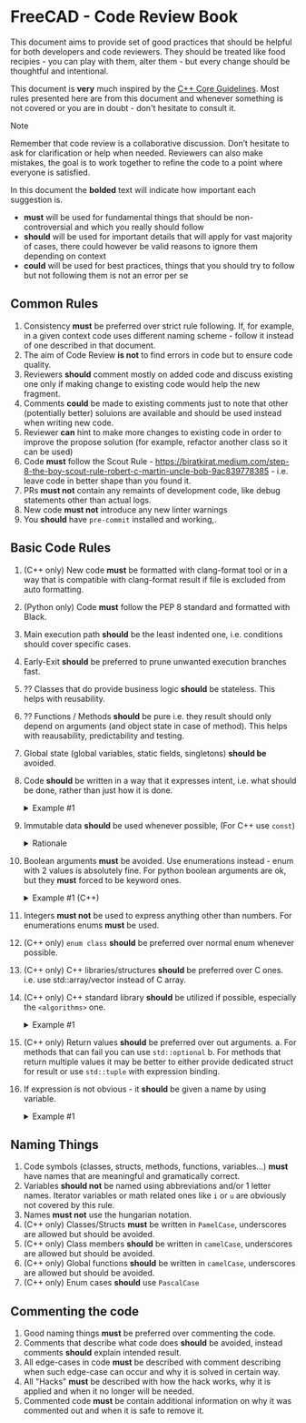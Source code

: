 # FreeCAD - Code Review Book

This document aims to provide set of good practices that should be helpful for both developers and code reviewers. They should be treated like food recipies - you can play with them, alter them - but every change should be thoughtful and intentional.

This document is __very__ much inspired by the [C++ Core Guidelines](https://isocpp.github.io/CppCoreGuidelines/CppCoreGuidelines).
Most rules presented here are from this document and whenever something is not covered or you are in doubt - 
don't hesitate to consult it. 

> [!NOTE]  
> Remember that code review is a collaborative discussion. Don’t hesitate to ask for clarification or help when needed. Reviewers can also make mistakes, the goal is to work together to refine the code to a point where everyone is satisfied.

In this document the **bolded** text will indicate how important each suggestion is. 
 - **must** will be used for fundamental things that should be non-controversial and which you really should follow
 - **should** will be used for important details that will apply for vast majority of cases, there could however be valid reasons to ignore them depending on context
 - **could** will be used for best practices, things that you should try to follow but not following them is not an error per se

## Common Rules
1. Consistency **must** be preferred over strict rule following. If, for example, in a given context code uses different naming scheme - follow it instead of one described in that document.
2. The aim of Code Review **is not** to find errors in code but to ensure code quality.
3. Reviewers **should** comment mostly on added code and discuss existing one only if making change to existing code would help the new fragment.
4. Comments **could** be made to existing comments just to note that other (potentially better) soluions are available and should be used instead when writing new code.
5. Reviewer **can** hint to make more changes to existing code in order to improve the propose solution (for example, refactor another class so it can be used)
6. Code **must** follow the Scout Rule - https://biratkirat.medium.com/step-8-the-boy-scout-rule-robert-c-martin-uncle-bob-9ac839778385 - i.e. leave code in better shape than you found it.
7. PRs **must not** contain any remaints of development code, like debug statements other than actual logs.
8. New code **must not** introduce any new linter warnings
9. You **should** have `pre-commit` installed and working,.

## Basic Code Rules
1. (C++ only) New code **must** be formatted with clang-format tool or in a way that is compatible with clang-format result if file is excluded from auto formatting.
1. (Python only) Code **must** follow the PEP 8 standard and formatted with Black.
3. Main execution path **should** be the least indented one, i.e. conditions should cover specific cases.
4. Early-Exit **should** be preferred to prune unwanted execution branches fast.
5. ?? Classes that do provide business logic **should** be stateless. This helps with reusability.
6. ?? Functions / Methods **should** be pure i.e. they result should only depend on arguments (and object state in case of method). This helps with reausability, predictability and testing.
7. Global state (global variables, static fields, singletons) **should be** avoided.
8. Code **should** be written in a way that it expresses intent, i.e. what should be done, rather than just how it is done. 
    <details>
        <summary>Example #1</summary>
        Consider this code:
        ```c++
            void setOverlayMode(OverlayMode mode)
            {
                // ... some code ...

                QDockWidget *dock = nullptr;
                
                for (auto w = qApp->widgetAt(QCursor::pos()); w; w = w->parentWidget()) {
                    dock = qobject_cast<QDockWidget*>(w);
                    if (dock) {
                        break;
                    }
                    auto tabWidget = qobject_cast<OverlayTabWidget*>(w);
                    if (tabWidget) {
                        dock = tabWidget->currentDockWidget();
                        if (dock) {
                            break;
                        }
                    }
                }

                if (!dock) {
                    for (auto w = qApp->focusWidget(); w; w = w->parentWidget()) {
                        dock = qobject_cast<QDockWidget*>(w);
                        if (dock) {
                            break;
                        }
                    }
                }

                // some more code ...

                toggleOverlay(dock, m);
            }
        ```
        
        It is hard to understand what is the job of the for loop inside `if (!dock)` statement. 
        We can refactor it to a new `QWidget* findClosestDockWidget()` method for it to look like this:
        
        ```c++
            void setOverlayMode(OverlayMode mode)
            {
                // ... some code ...

                QDockWidget *dock = findClosestDockWidget();

                // ... some more code ...

                toggleOverlay(dock, m);
            }
        ```
        The findClosestDockWidget() could either be implemented as private method or an inner function using lambdas.

        ```c++
        auto findClosestDockWidget = []() { ... }
        ```

        That way reading through code of `setOverlayMode` we don't need to care about the details of finding the closest dock widget.
    </details>
9. Immutable data **should** be used whenever possible, (For C++ use `const`)
    <details>
        <summary>Rationale</summary>
        It is much easier to reason about code that deals with data that does not change. 
    </details>
10. Boolean arguments **must** be avoided. Use enumerations instead - enum with 2 values is absolutely fine. 
    For python boolean arguments are ok, but they **must** forced to be keyword ones.
    <details>
        <summary>Example #1 (C++)</summary>
        Consider following example:
        
        ```c++
        mapper.populate(false, it.Key(), it.Value());
        ```

        It is impossible to understand what false means without consulting the documentation or at least the method signature.
        Instead the enum should be used:
        
        ```c++
        mapper.populate(MappingStatus::Modified, it.Key(), it.Value());
        ```

        Now the intent is clear
    </details>
11. Integers **must not** be used to express anything other than numbers. For enumerations enums **must** be used.
12. (C++ only) `enum class` **should** be preferred over normal enum whenever possible.
13. (C++ only) C++ libraries/structures **should** be preferred over C ones. i.e. use std::array/vector instead of C array. 
14. (C++ only) C++ standard library **should** be utilized if possible, especially the `<algorithms>` one.
    <details>
        <summary>Example #1</summary>
        
        Consider following code:
        ```c++
            std::set<int> vertexSet;
            for (auto &s : face.getSubShapes(TopAbs_VERTEX)) {
                int idx = shape.findShape(s) - 1;
                if (idx >= 0 && vertexSet.insert(idx).second) {
                    vertices.push_back(idx);
                }
            }
        ```

        You can rewrite it in a following way:
        ```c++
            for (auto &vertex : face.getSubShapes(TopAbs_VERTEX)) {
                int vertexId = shape.findShape(vertex);

                if (vertexId > 0) {
                    vertexSet.insert(vertexId);
                }
            }


            std::copy(vertexSet.begin(), vertexSet.end(), std::back_inserter(vertices));
        ```

        This way you split the responsibility of computing unique set with result preparation.
    </details>
15. (C++ only) Return values **should** be preferred over out arguments.
    a. For methods that can fail you can use `std::optional`
    b. For methods that return multiple values it may be better to either provide dedicated struct for result or use `std::tuple` with expression binding.
16. If expression is not obvious - it **should** be given a name by using variable.
    <details>
        <summary>Example #1</summary>
        TODO: Find some good example
    </details>


## Naming Things
1. Code symbols (classes, structs, methods, functions, variables...) **must** have names that are meaningful and gramatically correct.
2. Variables **should not** be named using abbreviations and/or 1 letter names. Iterator variables or math related ones like `i` or `u` are obviously not covered by this rule.
3. Names **must not** use the hungarian notation.
4. (C++ only) Classes/Structs **must** be written in `PamelCase`, underscores are allowed but should be avoided.
5. (C++ only) Class members **should** be written in `camelCase`, underscores are allowed but should be avoided.
6. (C++ only) Global functions **should** be written in `camelCase`, underscores are allowed but should be avoided.
7. (C++ only) Enum cases **should** use `PascalCase`

## Commenting the code
1. Good naming things **must** be preferred over commenting the code.
2. Comments that describe what code does **should** be avoided, instead comments **should** explain intended result.
3. All edge-cases in code **must** be described with comment describing when such edge-case can occur and why it is solved in certain way.
4. All "Hacks" **must** be described with how the hack works, why it is applied and when it no longer will be needed.
5. Commented code **must** be contain additional information on why it was commented out and when it is safe to remove it.
